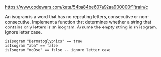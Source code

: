 https://www.codewars.com/kata/54ba84be607a92aa900000f1/train/c

An isogram is a word that has no repeating letters, consecutive or non-consecutive. Implement a function that determines 
whether a string that contains only letters is an isogram. Assume the empty string is an isogram. Ignore letter case.

    isIsogram "Dermatoglyphics" == true
    isIsogram "aba" == false
    isIsogram "moOse" == false -- ignore letter case